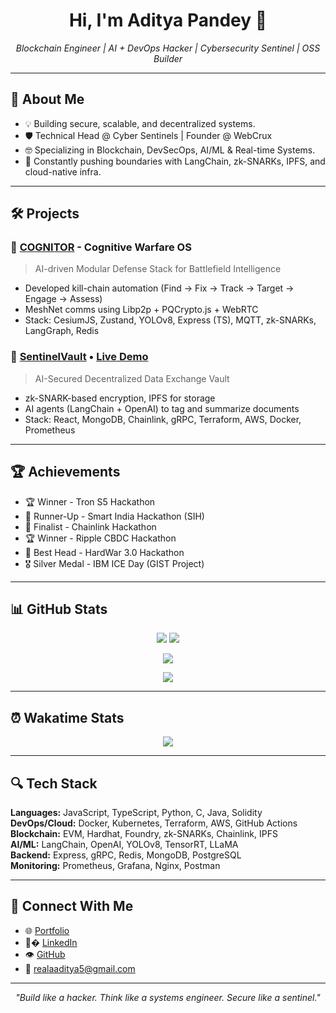 <h1 align="center">Hi, I'm Aditya Pandey 👋</h1>

<p align="center">
  <em>Blockchain Engineer | AI + DevOps Hacker | Cybersecurity Sentinel | OSS Builder</em>
</p>

---

## 🚀 About Me

- 💡 Building secure, scalable, and decentralized systems.
- 🛡️ Technical Head @ Cyber Sentinels | Founder @ WebCrux
- 🤓 Specializing in Blockchain, DevSecOps, AI/ML & Real-time Systems.
- 🚀 Constantly pushing boundaries with LangChain, zk-SNARKs, IPFS, and cloud-native infra.

---

## 🛠️ Projects

### 🚁 [COGNITOR](https://github.com/adityakaaltatva/COGNITOR-X-Prime-Edition) - Cognitive Warfare OS
> AI-driven Modular Defense Stack for Battlefield Intelligence

- Developed kill-chain automation (Find → Fix → Track → Target → Engage → Assess)
- MeshNet comms using Libp2p + PQCrypto.js + WebRTC
- Stack: CesiumJS, Zustand, YOLOv8, Express (TS), MQTT, zk-SNARKs, LangGraph, Redis

### 🔐 [SentinelVault](https://github.com/adityakaaltatva/SentinelVault) • [Live Demo](https://sentinel-vault.vercel.app)
> AI-Secured Decentralized Data Exchange Vault

- zk-SNARK-based encryption, IPFS for storage
- AI agents (LangChain + OpenAI) to tag and summarize documents
- Stack: React, MongoDB, Chainlink, gRPC, Terraform, AWS, Docker, Prometheus

---

## 🏆 Achievements

- 🏆 Winner - Tron S5 Hackathon
- 🥈 Runner-Up - Smart India Hackathon (SIH)
- 🏅 Finalist - Chainlink Hackathon
- 🏆 Winner - Ripple CBDC Hackathon
- 🏅 Best Head - HardWar 3.0 Hackathon
- 🎖️ Silver Medal - IBM ICE Day (GIST Project)

---

## 📊 GitHub Stats

<p align="center">
  <img src="https://github-readme-stats.vercel.app/api?username=adityakaaltatva&show_icons=true&theme=tokyonight" />
  <img src="https://github-readme-stats.vercel.app/api/top-langs/?username=adityakaaltatva&layout=compact&theme=tokyonight" />
</p>

<p align="center">
  <img src="https://github-profile-trophy.vercel.app/?username=adityakaaltatva&theme=darkhub&no-bg=true&no-frame=true" />
</p>

<p align="center">
  <img src="https://github-readme-streak-stats.herokuapp.com?user=adityakaaltatva&theme=tokyonight&hide_border=true" />
</p>

---

## ⏰ Wakatime Stats

<p align="center">
  <img src="https://github-readme-stats.vercel.app/api/wakatime?username=adityakaaltatva&theme=tokyonight" />
</p>

---

## 🔍 Tech Stack

**Languages:** JavaScript, TypeScript, Python, C, Java, Solidity  
**DevOps/Cloud:** Docker, Kubernetes, Terraform, AWS, GitHub Actions  
**Blockchain:** EVM, Hardhat, Foundry, zk-SNARKs, Chainlink, IPFS  
**AI/ML:** LangChain, OpenAI, YOLOv8, TensorRT, LLaMA  
**Backend:** Express, gRPC, Redis, MongoDB, PostgreSQL  
**Monitoring:** Prometheus, Grafana, Nginx, Postman

---

## 👥 Connect With Me

- 🌐 [Portfolio](https://adityaportfolio.dev)
- 👨‍�️ [LinkedIn](https://linkedin.com/in/adityapandey)
- 👁️ [GitHub](https://github.com/adityakaaltatva)
- 📧 realaaditya5@gmail.com

---

<p align="center">
  <i>"Build like a hacker. Think like a systems engineer. Secure like a sentinel."</i>
</p>
